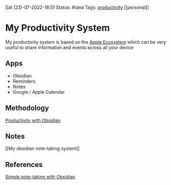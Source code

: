  Sat (23)-07-2022-18:51
Status: #idea
Tags: [productivity](productivity.md) [[personal]]

# My Productivity System
My productivity system is based on the [Apple Ecosystem](Apple%20Ecosystem.md) which can be very useful to share information and events across all your device

## Apps
- Obsidian
- Reminders
- Notes
- Google / Apple Calendar

## Methodology
[Productivity with Obsidian](Productivity%20with%20Obsidian.md)


## Notes

[[My obsidian note-taking system]]


## References
[Simple note-taking with Obsidian](https://www.youtube.com/watch?v=E6ySG7xYgjY&list=WL&index=10&t=338s)